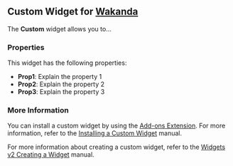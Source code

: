 ## Custom Widget for [Wakanda](http://wakanda.org)
The __Custom__ widget allows you to...

### Properties
This widget has the following properties:

* __Prop1__: Explain the property 1
* __Prop2__: Explain the property 2
* __Prop3__: Explain the property 3

### More Information
You can install a custom widget by using the [Add-ons Extension](http://doc.wakanda.org/WakandaStudio/help/Title/en/page4263.html "Add-ons Extension"). For more information, refer to the [Installing a Custom Widget](http://doc.wakanda.org/WakandaStudio/help/Title/en/page3869.html#1056003 "Installing a Custom Widget") manual.

For more information about creating a custom widget, refer to the [Widgets v2 Creating a Widget](http://doc.wakanda.org/Wakanda/help/Title/en/page3849.html "Widgets v2 Creating a Widget") manual.
